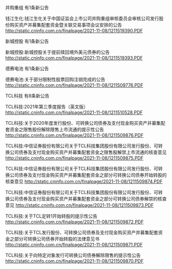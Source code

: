 并购重组 有1条新公告 

钱江生化:钱江生化关于中国证监会上市公司并购重组审核委员会审核公司发行股份购买资产并募集配套资金暨关联交易事项会议安排的公告 http://static.cninfo.com.cn/finalpage/2021-11-08/1211519390.PDF 

新城控股 有1条新公告 

新城控股:新城控股关于提前赎回境外美元债券的公告 http://static.cninfo.com.cn/finalpage/2021-11-08/1211519393.PDF 

德赛电池 有1条新公告 

德赛电池:关于部分限制性股票回购注销完成的公告 http://static.cninfo.com.cn/finalpage/2021-11-08/1211509776.PDF 

TCL科技 有8条新公告 

TCL科技:2021年第三季度报告（英文版） http://static.cninfo.com.cn/finalpage/2021-11-08/1211510528.PDF 

TCL科技:关于2020年度发行股份、可转换公司债券及支付现金购买资产并募集配套资金之限售股份解除限售上市流通的提示性公告 http://static.cninfo.com.cn/finalpage/2021-11-08/1211509876.PDF 

TCL科技:中信证券股份有限公司关于TCL科技集团股份有限公司发行股份、可转换公司债券及支付现金购买资产并募集配套资金之限售股解禁上市流通的核查意见 http://static.cninfo.com.cn/finalpage/2021-11-08/1211509875.PDF 

TCL科技:中信证券股份有限公司关于TCL科技集团股份有限公司发行股份、可转换公司债券及支付现金购买资产并募集配套资金之部分可转换公司债券开始转股的核查意见 http://static.cninfo.com.cn/finalpage/2021-11-08/1211509874.PDF 

TCL科技:中信证券股份有限公司关于TCL科技集团股份有限公司发行股份、可转换公司债券及支付现金购买资产并募集配套资金之部分可转换公司债券解禁的核查意见 http://static.cninfo.com.cn/finalpage/2021-11-08/1211509873.PDF 

TCL科技:关于TCL定转1开始转股的提示性公告 http://static.cninfo.com.cn/finalpage/2021-11-08/1211509872.PDF 

TCL科技:关于TCL发行股份、可转换公司债券及支付现金购买资产并募集配套资金之部分可转换公司债券开始转股的法律意见书 http://static.cninfo.com.cn/finalpage/2021-11-08/1211509871.PDF 

TCL科技:关于向特定对象发行可转换公司债券解除限售的提示性公告 http://static.cninfo.com.cn/finalpage/2021-11-08/1211509870.PDF 

